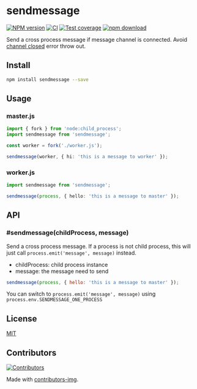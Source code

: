 # sendmessage

[![NPM version][npm-image]][npm-url]
[![CI](https://github.com/node-modules/sendmessage/actions/workflows/nodejs.yml/badge.svg)](https://github.com/node-modules/sendmessage/actions/workflows/nodejs.yml)
[![Test coverage][codecov-image]][codecov-url]
[![npm download][download-image]][download-url]

[npm-image]: https://img.shields.io/npm/v/sendmessage.svg?style=flat-square
[npm-url]: https://npmjs.org/package/sendmessage
[download-image]: https://img.shields.io/npm/dm/sendmessage.svg?style=flat-square
[download-url]: https://npmjs.org/package/sendmessage
[codecov-image]: https://codecov.io/gh/node-modules/sendmessage/branch/master/graph/badge.svg
[codecov-url]: https://codecov.io/gh/node-modules/sendmessage

Send a cross process message if message channel is connected.
Avoid [channel closed](https://github.com/joyent/node/blob/cfcb1de130867197cbc9c6012b7e84e08e53d032/lib/child_process.js#L411) error throw out.

## Install

```bash
npm install sendmessage --save
```

## Usage

### master.js

```ts
import { fork } from 'node:child_process';
import sendmessage from 'sendmessage';

const worker = fork('./worker.js');

sendmessage(worker, { hi: 'this is a message to worker' });
```

### worker.js

```ts
import sendmessage from 'sendmessage';

sendmessage(process, { hello: 'this is a message to master' });
```

## API

### #sendmessage(childProcess, message)

Send a cross process message.
If a process is not child process, this will just call `process.emit('message', message)` instead.

- childProcess: child process instance
- message: the message need to send

```js
sendmessage(process, { hello: 'this is a message to master' });
```

You can switch to `process.emit('message', message)` using `process.env.SENDMESSAGE_ONE_PROCESS`

## License

[MIT](LICENSE)

## Contributors

[![Contributors](https://contrib.rocks/image?repo=node-modules/sendmessage)](https://github.com/node-modules/sendmessage/graphs/contributors)

Made with [contributors-img](https://contrib.rocks).

